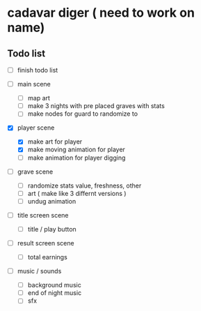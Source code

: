 # cadavar diger ( need to work on name)
## Todo list

- [ ] finish todo list

- [ ] main scene
	- [ ] map art
	- [ ] make 3 nights with pre placed graves with stats
	- [ ] make nodes for guard to randomize to

- [X] player scene
	- [x] make art for player
	- [x] make moving animation for player
	- [ ] make animation for player digging

- [ ] grave scene
	- [ ] randomize stats value, freshness, other
	- [ ] art ( make like 3 differnt versions )
	- [ ] undug animation

- [ ] title screen scene
	- [ ] title / play button

- [ ] result screen scene
	- [ ] total earnings

- [ ] music / sounds
	- [ ] background music
	- [ ] end of night music
	- [ ] sfx
